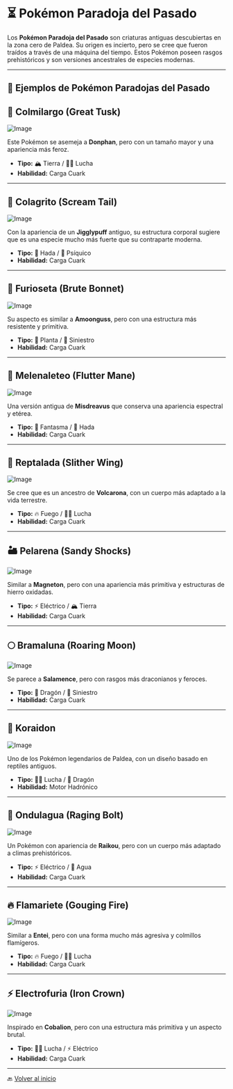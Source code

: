 
# ⏳ Pokémon Paradoja del Pasado  

Los **Pokémon Paradoja del Pasado** son criaturas antiguas descubiertas en la zona cero de Paldea. Su origen es incierto, pero se cree que fueron traídos a través de una máquina del tiempo. Estos Pokémon poseen rasgos prehistóricos y son versiones ancestrales de especies modernas.  

---

## 🔄 Ejemplos de Pokémon Paradojas del Pasado

## 🦣 Colmilargo (Great Tusk)  

![Image](https://github.com/user-attachments/assets/1b35aa8b-4425-4f92-9702-8956283b15e5)

Este Pokémon se asemeja a **Donphan**, pero con un tamaño mayor y una apariencia más feroz.  

- **Tipo:** 🏔️ Tierra / 🏋️‍♂️ Lucha  
- **Habilidad:** Carga Cuark  

---

## 🐗 Colagrito (Scream Tail)  

![Image](https://github.com/user-attachments/assets/c7c92c24-b41f-4566-9562-b3575262669f)

Con la apariencia de un **Jigglypuff** antiguo, su estructura corporal sugiere que es una especie mucho más fuerte que su contraparte moderna.  

- **Tipo:** 🧚 Hada / 👊 Psíquico  
- **Habilidad:** Carga Cuark  

---

## 🍄 Furioseta (Brute Bonnet)  

![Image](https://github.com/user-attachments/assets/caa82959-d846-49d4-b8ff-66f64ad8f9b8)

Su aspecto es similar a **Amoonguss**, pero con una estructura más resistente y primitiva.  

- **Tipo:** 🌿 Planta / 👻 Siniestro  
- **Habilidad:** Carga Cuark  

---

## 🦁 Melenaleteo (Flutter Mane)  

![Image](https://github.com/user-attachments/assets/db2c2024-1751-46cb-ba36-d5968147a584)

Una versión antigua de **Misdreavus** que conserva una apariencia espectral y etérea.  

- **Tipo:** 👻 Fantasma / 🧚 Hada  
- **Habilidad:** Carga Cuark  

---

## 🦎 Reptalada (Slither Wing)  

![Image](https://github.com/user-attachments/assets/adc32b7a-95bb-40da-8dc5-33828459c20a)

Se cree que es un ancestro de **Volcarona**, con un cuerpo más adaptado a la vida terrestre.  

- **Tipo:** 🔥 Fuego / 🏋️‍♂️ Lucha  
- **Habilidad:** Carga Cuark  

---

## 🏜️ Pelarena (Sandy Shocks) 

![Image](https://github.com/user-attachments/assets/cd240cc0-8947-473d-b1df-f0e4f948d556)

Similar a **Magneton**, pero con una apariencia más primitiva y estructuras de hierro oxidadas.  

- **Tipo:** ⚡ Eléctrico / 🏔️ Tierra  
- **Habilidad:** Carga Cuark  

---

## 🌕 Bramaluna (Roaring Moon)  

![Image](https://github.com/user-attachments/assets/a1b57c9b-1131-41b4-abb3-e6a9650893bb)

Se parece a **Salamence**, pero con rasgos más draconianos y feroces.  

- **Tipo:** 🐉 Dragón / 👻 Siniestro  
- **Habilidad:** Carga Cuark  

---

## 🏇 Koraidon  

![Image](https://github.com/user-attachments/assets/a7d98a75-8640-45ce-a207-05eacc369ae6)

Uno de los Pokémon legendarios de Paldea, con un diseño basado en reptiles antiguos.  

- **Tipo:** 🏋️‍♂️ Lucha / 🐉 Dragón  
- **Habilidad:** Motor Hadrónico  

---

## 🌊 Ondulagua (Raging Bolt)  

![Image](https://github.com/user-attachments/assets/4ed7f8f0-915e-4eba-a845-1c2ae7b0b144)

Un Pokémon con apariencia de **Raikou**, pero con un cuerpo más adaptado a climas prehistóricos.  

- **Tipo:** ⚡ Eléctrico / 🌊 Agua  
- **Habilidad:** Carga Cuark  

---

## 🔥 Flamariete (Gouging Fire)  

![Image](https://github.com/user-attachments/assets/bead8fbb-fc8d-430f-b6a6-dca428d7feaa)

Similar a **Entei**, pero con una forma mucho más agresiva y colmillos flamígeros.  

- **Tipo:** 🔥 Fuego / 🏋️‍♂️ Lucha  
- **Habilidad:** Carga Cuark  

---

## ⚡ Electrofuria (Iron Crown) 

![Image](https://github.com/user-attachments/assets/698d4916-709b-4ac1-a911-c5748d6bc1bd)

Inspirado en **Cobalion**, pero con una estructura más primitiva y un aspecto brutal.  

- **Tipo:** 🏋️‍♂️ Lucha / ⚡ Eléctrico  
- **Habilidad:** Carga Cuark  

---

🔙 [Volver al inicio](https://mvillegasuc.github.io/Proyecto_CS/VENCES/)

